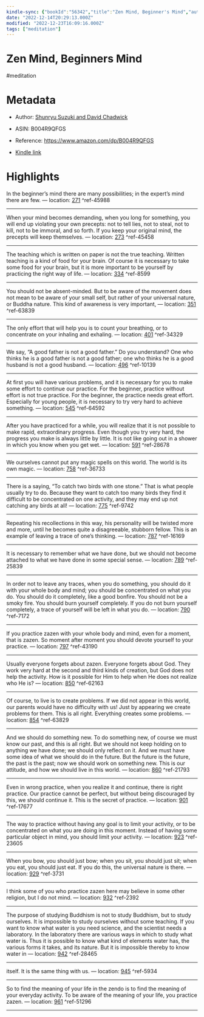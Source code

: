 ```yaml
---
kindle-sync: {"bookId":"56342","title":"Zen Mind, Beginner's Mind","author":"Shunryu Suzuki and David Chadwick","asin":"B004R9QFGS","lastAnnotatedDate":"2016-07-28","bookImageUrl":"https://m.media-amazon.com/images/I/71ln75kZ4wL._SY160.jpg","highlightsCount":24}
date: "2022-12-14T20:29:13.000Z"
modified: "2022-12-23T16:09:16.000Z"
tags: ["meditation"]
---
```

# Zen Mind, Beginners Mind

#meditation 

# Metadata

* Author: [Shunryu Suzuki and David Chadwick](https://www.amazon.comundefined)

* ASIN: B004R9QFGS

* Reference: <https://www.amazon.com/dp/B004R9QFGS>

* [Kindle link](kindle://book?action=open&asin=B004R9QFGS)

# Highlights

In the beginner’s mind there are many possibilities; in the expert’s mind there are few. — location: [271](kindle://book?action=open&asin=B004R9QFGS&location=271) ^ref-45988

---

When your mind becomes demanding, when you long for something, you will end up violating your own precepts: not to tell lies, not to steal, not to kill, not to be immoral, and so forth. If you keep your original mind, the precepts will keep themselves. — location: [273](kindle://book?action=open&asin=B004R9QFGS&location=273) ^ref-45458

---

The teaching which is written on paper is not the true teaching. Written teaching is a kind of food for your brain. Of course it is necessary to take some food for your brain, but it is more important to be yourself by practicing the right way of life. — location: [334](kindle://book?action=open&asin=B004R9QFGS&location=334) ^ref-8599

---

You should not be absent-minded. But to be aware of the movement does not mean to be aware of your small self, but rather of your universal nature, or Buddha nature. This kind of awareness is very important, — location: [351](kindle://book?action=open&asin=B004R9QFGS&location=351) ^ref-63839

---

The only effort that will help you is to count your breathing, or to concentrate on your inhaling and exhaling. — location: [401](kindle://book?action=open&asin=B004R9QFGS&location=401) ^ref-34329

---

We say, “A good father is not a good father.” Do you understand? One who thinks he is a good father is not a good father; one who thinks he is a good husband is not a good husband. — location: [496](kindle://book?action=open&asin=B004R9QFGS&location=496) ^ref-10139

---

At first you will have various problems, and it is necessary for you to make some effort to continue our practice. For the beginner, practice without effort is not true practice. For the beginner, the practice needs great effort. Especially for young people, it is necessary to try very hard to achieve something. — location: [545](kindle://book?action=open&asin=B004R9QFGS&location=545) ^ref-64592

---

After you have practiced for a while, you will realize that it is not possible to make rapid, extraordinary progress. Even though you try very hard, the progress you make is always little by little. It is not like going out in a shower in which you know when you get wet. — location: [591](kindle://book?action=open&asin=B004R9QFGS&location=591) ^ref-28678

---

We ourselves cannot put any magic spells on this world. The world is its own magic. — location: [758](kindle://book?action=open&asin=B004R9QFGS&location=758) ^ref-36733

---

There is a saying, “To catch two birds with one stone.” That is what people usually try to do. Because they want to catch too many birds they find it difficult to be concentrated on one activity, and they may end up not catching any birds at all! — location: [775](kindle://book?action=open&asin=B004R9QFGS&location=775) ^ref-9742

---

Repeating his recollections in this way, his personality will be twisted more and more, until he becomes quite a disagreeable, stubborn fellow. This is an example of leaving a trace of one’s thinking. — location: [787](kindle://book?action=open&asin=B004R9QFGS&location=787) ^ref-16169

---

It is necessary to remember what we have done, but we should not become attached to what we have done in some special sense. — location: [789](kindle://book?action=open&asin=B004R9QFGS&location=789) ^ref-25839

---

In order not to leave any traces, when you do something, you should do it with your whole body and mind; you should be concentrated on what you do. You should do it completely, like a good bonfire. You should not be a smoky fire. You should burn yourself completely. If you do not burn yourself completely, a trace of yourself will be left in what you do. — location: [790](kindle://book?action=open&asin=B004R9QFGS&location=790) ^ref-7172

---

If you practice zazen with your whole body and mind, even for a moment, that is zazen. So moment after moment you should devote yourself to your practice. — location: [797](kindle://book?action=open&asin=B004R9QFGS&location=797) ^ref-43190

---

Usually everyone forgets about zazen. Everyone forgets about God. They work very hard at the second and third kinds of creation, but God does not help the activity. How is it possible for Him to help when He does not realize who He is? — location: [850](kindle://book?action=open&asin=B004R9QFGS&location=850) ^ref-62163

---

Of course, to live is to create problems. If we did not appear in this world, our parents would have no difficulty with us! Just by appearing we create problems for them. This is all right. Everything creates some problems. — location: [854](kindle://book?action=open&asin=B004R9QFGS&location=854) ^ref-63829

---

And we should do something new. To do something new, of course we must know our past, and this is all right. But we should not keep holding on to anything we have done; we should only reflect on it. And we must have some idea of what we should do in the future. But the future is the future, the past is the past; now we should work on something new. This is our attitude, and how we should live in this world. — location: [860](kindle://book?action=open&asin=B004R9QFGS&location=860) ^ref-21793

---

Even in wrong practice, when you realize it and continue, there is right practice. Our practice cannot be perfect, but without being discouraged by this, we should continue it. This is the secret of practice. — location: [901](kindle://book?action=open&asin=B004R9QFGS&location=901) ^ref-17677

---

The way to practice without having any goal is to limit your activity, or to be concentrated on what you are doing in this moment. Instead of having some particular object in mind, you should limit your activity. — location: [923](kindle://book?action=open&asin=B004R9QFGS&location=923) ^ref-23605

---

When you bow, you should just bow; when you sit, you should just sit; when you eat, you should just eat. If you do this, the universal nature is there. — location: [929](kindle://book?action=open&asin=B004R9QFGS&location=929) ^ref-3731

---

I think some of you who practice zazen here may believe in some other religion, but I do not mind. — location: [932](kindle://book?action=open&asin=B004R9QFGS&location=932) ^ref-2392

---

The purpose of studying Buddhism is not to study Buddhism, but to study ourselves. It is impossible to study ourselves without some teaching. If you want to know what water is you need science, and the scientist needs a laboratory. In the laboratory there are various ways in which to study what water is. Thus it is possible to know what kind of elements water has, the various forms it takes, and its nature. But it is impossible thereby to know water in — location: [942](kindle://book?action=open&asin=B004R9QFGS&location=942) ^ref-28465

---

itself. It is the same thing with us. — location: [945](kindle://book?action=open&asin=B004R9QFGS&location=945) ^ref-5934

---

So to find the meaning of your life in the zendo is to find the meaning of your everyday activity. To be aware of the meaning of your life, you practice zazen. — location: [961](kindle://book?action=open&asin=B004R9QFGS&location=961) ^ref-51296

---
